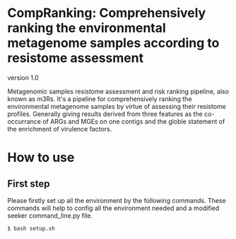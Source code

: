 # CompRanking: Comprehensively ranking the environmental metagenome samples according to resistome assessment

version 1.0

Metagenomic samples resistome assessment and risk ranking pipeline, also known as m3Rs. It's a pipeline for comprehensively ranking the environmental metagenome samples by virtue of assessing their resistome profiles. Generally giving results derived from three features as the co-occurrance of ARGs and MGEs on one contigs and the globle statement of the enrichment of virulence factors.

# How to use
## First step
Please firstly set up all the environment by the following commands. These commands will help to config all the environment needed and a modified seeker command_line.py file.
```sh
$ bash setup.sh
```

